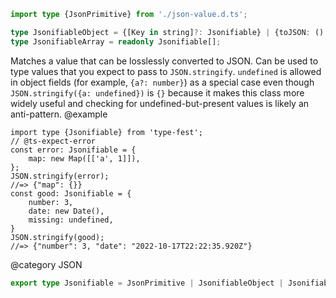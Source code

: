 ``` typescript
import type {JsonPrimitive} from './json-value.d.ts';
```

``` typescript
type JsonifiableObject = {[Key in string]?: Jsonifiable} | {toJSON: () => Jsonifiable};
type JsonifiableArray = readonly Jsonifiable[];
```

Matches a value that can be losslessly converted to JSON.
Can be used to type values that you expect to pass to `JSON.stringify`.
`undefined` is allowed in object fields (for example, `{a?: number}`) as a special case even though `JSON.stringify({a: undefined})` is `{}` because it makes this class more widely useful and checking for undefined-but-present values is likely an anti-pattern.
@example

    import type {Jsonifiable} from 'type-fest';
    // @ts-expect-error
    const error: Jsonifiable = {
        map: new Map([['a', 1]]),
    };
    JSON.stringify(error);
    //=> {"map": {}}
    const good: Jsonifiable = {
        number: 3,
        date: new Date(),
        missing: undefined,
    }
    JSON.stringify(good);
    //=> {"number": 3, "date": "2022-10-17T22:22:35.920Z"}

@category JSON

``` typescript
export type Jsonifiable = JsonPrimitive | JsonifiableObject | JsonifiableArray;
```